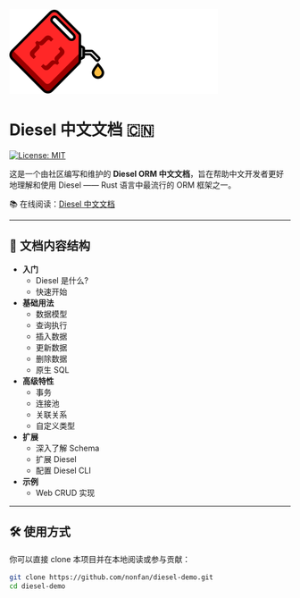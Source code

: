 <img src="./logo.svg"/>

# Diesel 中文文档 🇨🇳

[![License: MIT](https://img.shields.io/badge/License-MIT-red.svg)](https://opensource.org/licenses/MIT)

这是一个由社区编写和维护的 **Diesel ORM 中文文档**，旨在帮助中文开发者更好地理解和使用 Diesel —— Rust 语言中最流行的 ORM 框架之一。

📚 在线阅读：[Diesel 中文文档](https://nonfan.github.io/diesel-demo/) 

---

## 📖 文档内容结构

- **入门**
    - Diesel 是什么?  
    - 快速开始  
- **基础用法**
    - 数据模型
    - 查询执行
    - 插入数据
    - 更新数据
    - 删除数据
    - 原生 SQL
- **高级特性**
    - 事务
    - 连接池
    - 关联关系
    - 自定义类型
- **扩展**
    - 深入了解 Schema
    - 扩展 Diesel
    - 配置 Diesel CLI
- **示例**
    - Web CRUD 实现
---

## 🛠 使用方式

你可以直接 clone 本项目并在本地阅读或参与贡献：

```bash
git clone https://github.com/nonfan/diesel-demo.git
cd diesel-demo
```